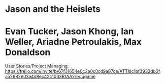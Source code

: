 # Jason and the Heislets
# Evan Tucker, Jason Khong, Ian Weller, Ariadne Petroulakis, Max Donaldson

User Stories/Project Managing:
https://trello.com/invite/b/67f31654e0c2a0c0cd9a87ce/ATTIdc1bf3933db3fa52982e03a4d8ec42c1063B1AA2/edugame
